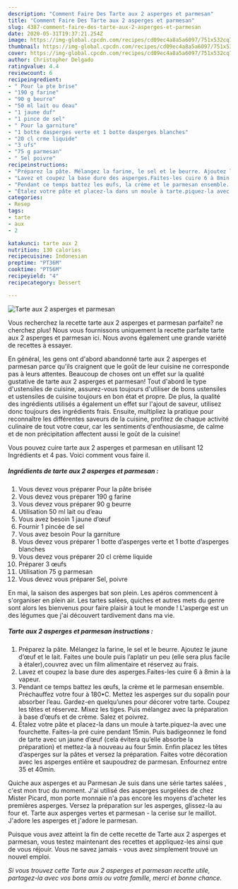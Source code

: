 ```yaml
---
description: "Comment Faire Des Tarte aux 2 asperges et parmesan"
title: "Comment Faire Des Tarte aux 2 asperges et parmesan"
slug: 4387-comment-faire-des-tarte-aux-2-asperges-et-parmesan
date: 2020-05-31T19:37:21.254Z
image: https://img-global.cpcdn.com/recipes/cd09ec4a8a5a6097/751x532cq70/tarte-aux-2-asperges-et-parmesan-photo-principale-de-la-recette.jpg
thumbnail: https://img-global.cpcdn.com/recipes/cd09ec4a8a5a6097/751x532cq70/tarte-aux-2-asperges-et-parmesan-photo-principale-de-la-recette.jpg
cover: https://img-global.cpcdn.com/recipes/cd09ec4a8a5a6097/751x532cq70/tarte-aux-2-asperges-et-parmesan-photo-principale-de-la-recette.jpg
author: Christopher Delgado
ratingvalue: 4.4
reviewcount: 6
recipeingredient:
- " Pour la pte brise"
- "190 g farine"
- "90 g beurre"
- "50 ml lait ou deau"
- "1 jaune duf"
- "1 pince de sel"
- " Pour la garniture"
- "1 botte dasperges verte et 1 botte dasperges blanches"
- "20 cl crme liquide"
- "3 ufs"
- "75 g parmesan"
- " Sel poivre"
recipeinstructions:
- "Préparez la pâte. Mélangez la farine, le sel et le beurre. Ajoutez le jaune d’œuf et le lait. Faites une boule puis l’aplatir un peu (elle sera plus facile à étaler),couvrez avec un film alimentaire et réservez au frais."
- "Lavez et coupez la base dure des asperges.Faites-les cuire 6 à 8min à la vapeur."
- "Pendant ce temps battez les œufs, la crème et le parmesan ensemble. Préchauffez votre four à 180•C. Mettez les asperges sur du sopalin pour absorber l’eau. Gardez-en quelqu’unes pour décorer votre tarte. Coupez les têtes et réservez. Mixez les tiges. Puis mélangez avec la préparation à base d’œufs et de crème. Salez et poivrez."
- "Étalez votre pâte et placez-la dans un moule à tarte.piquez-la avec une fourchette. Faites-la pré cuire pendant 15min. Puis badigeonnez le fond de tarte avec un jaune d’œuf (cela évitera qu’elle absorbe la préparation) et mettez-la à nouveau au four 5min. Enfin placez les têtes d’asperges sur la pâtes et versez la préparation. Faites votre décoration avec les asperges entière et saupoudrez de parmesan. Enfournez entre 35 et 40min."
categories:
- Resep
tags:
- tarte
- aux
- 2

katakunci: tarte aux 2 
nutrition: 130 calories
recipecuisine: Indonesian
preptime: "PT36M"
cooktime: "PT56M"
recipeyield: "4"
recipecategory: Dessert

---
```



![Tarte aux 2 asperges et parmesan](https://img-global.cpcdn.com/recipes/cd09ec4a8a5a6097/751x532cq70/tarte-aux-2-asperges-et-parmesan-photo-principale-de-la-recette.jpg)

Vous recherchez la recette tarte aux 2 asperges et parmesan parfaite? ne cherchez plus! Nous vous fournissons uniquement la recette parfaite tarte aux 2 asperges et parmesan ici. Nous avons également une grande variété de recettes à essayer.

En général, les gens ont d'abord abandonné tarte aux 2 asperges et parmesan parce qu'ils craignent que le goût de leur cuisine ne corresponde pas à leurs attentes. Beaucoup de choses ont un effet sur la qualité gustative de tarte aux 2 asperges et parmesan! Tout d'abord le type d'ustensiles de cuisine, assurez-vous toujours d'utiliser de bons ustensiles et ustensiles de cuisine toujours en bon état et propre. De plus, la qualité des ingrédients utilisés a également un effet sur l'ajout de saveur, utilisez donc toujours des ingrédients frais. Ensuite, multipliez la pratique pour reconnaître les différentes saveurs de la cuisine, profitez de chaque activité culinaire de tout votre cœur, car les sentiments d'enthousiasme, de calme et de non précipitation affectent aussi le goût de la cuisine!

<!--inarticleads1-->

Vous pouvez cuire tarte aux 2 asperges et parmesan en utilisant 12 Ingrédients et 4 pas. Voici comment vous faire il.

##### Ingrédients de tarte aux 2 asperges et parmesan :

1. Vous devez vous préparer  Pour la pâte brisée
1. Vous devez vous préparer 190 g farine
1. Vous devez vous préparer 90 g beurre
1. Utilisation 50 ml lait ou d’eau
1. Vous avez besoin 1 jaune d’œuf
1. Fournir 1 pincée de sel
1. Vous avez besoin  Pour la garniture
1. Vous devez vous préparer 1 botte d’asperges verte et 1 botte d’asperges blanches
1. Vous devez vous préparer 20 cl crème liquide
1. Préparer 3 œufs
1. Utilisation 75 g parmesan
1. Vous devez vous préparer  Sel, poivre


En mai, la saison des asperges bat son plein. Les apéros commencent à s&#39;organiser en plein air. Les tartes salées, quiches et autres mets du genre sont alors les bienvenus pour faire plaisir à tout le monde ! L&#39;asperge est un des légumes que j&#39;ai découvert tardivement dans ma vie. 

<!--inarticleads2-->

##### Tarte aux 2 asperges et parmesan instructions :

1. Préparez la pâte. Mélangez la farine, le sel et le beurre. Ajoutez le jaune d’œuf et le lait. Faites une boule puis l’aplatir un peu (elle sera plus facile à étaler),couvrez avec un film alimentaire et réservez au frais.
1. Lavez et coupez la base dure des asperges.Faites-les cuire 6 à 8min à la vapeur.
1. Pendant ce temps battez les œufs, la crème et le parmesan ensemble. Préchauffez votre four à 180•C. Mettez les asperges sur du sopalin pour absorber l’eau. Gardez-en quelqu’unes pour décorer votre tarte. Coupez les têtes et réservez. Mixez les tiges. Puis mélangez avec la préparation à base d’œufs et de crème. Salez et poivrez.
1. Étalez votre pâte et placez-la dans un moule à tarte.piquez-la avec une fourchette. Faites-la pré cuire pendant 15min. Puis badigeonnez le fond de tarte avec un jaune d’œuf (cela évitera qu’elle absorbe la préparation) et mettez-la à nouveau au four 5min. Enfin placez les têtes d’asperges sur la pâtes et versez la préparation. Faites votre décoration avec les asperges entière et saupoudrez de parmesan. Enfournez entre 35 et 40min.


Quiche aux asperges et au Parmesan Je suis dans une série tartes salées , c&#39;est mon truc du moment. J&#39;ai utilisé des asperges surgelées de chez Mister Picard, mon porte monnaie n&#39;a pas encore les moyens d&#39;acheter les premières asperges. Versez la préparation sur les asperges, glissez-la au four et. Tarte aux asperges vertes et parmesan - la cerise sur le maillot. J&#39;adore les asperges et j&#39;adore le parmesan. 

<!--inarticleads1-->

<p>
Puisque vous avez atteint la fin de cette recette de Tarte aux 2 asperges et parmesan, vous testez maintenant des recettes et appliquez-les ainsi que de vous réjouir. Vous ne savez jamais - vous avez simplement trouvé un nouvel emploi.
</p>

<p>
<i>Si vous trouvez cette Tarte aux 2 asperges et parmesan recette utile, partagez-la avec vos bons amis ou votre famille, merci et bonne chance.</i>
</p>
